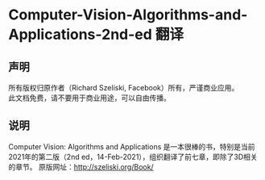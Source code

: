 # Computer-Vision-Algorithms-and-Applications-2nd-ed 翻译
## 声明
所有版权归原作者（Richard Szeliski, Facebook）所有，严谨商业应用。  
此文档免费，请不要用于商业用途，可以自由传播。
## 说明
Computer Vision: Algorithms and Applications 是一本很棒的书，特别是当前2021年的第二版（2nd ed，14-Feb-2021），组织翻译了前七章，即除了3D相关的章节。
原版网址：http://szeliski.org/Book/


